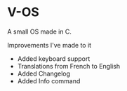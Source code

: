 # V-OS

A small OS made in C. 

Improvements I've made to it 

- Added keyboard support
- Translations from French to English
- Added Changelog
- Added Info command 
